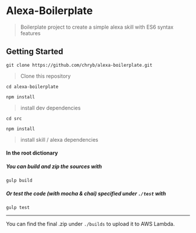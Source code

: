 # Alexa-Boilerplate

> Boilerplate project to create a simple alexa skill with ES6 syntax features

## Getting Started

`git clone https://github.com/chryb/alexa-boilerplate.git`
> Clone this repository

`cd alexa-boilerplate`

`npm install`
> install dev dependencies

`cd src`

`npm install`
> install skill / alexa dependencies

#### In the root dictionary

##### You can build and zip the sources with
`gulp build`

##### Or test the code (with mocha & chai) specified under `./test` with
`gulp test`

---

You can find the final .zip under `./builds` to upload it to AWS Lambda.

